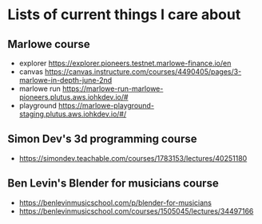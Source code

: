 # Lists of current things I care about

## Marlowe course
- explorer https://explorer.pioneers.testnet.marlowe-finance.io/en
- canvas https://canvas.instructure.com/courses/4490405/pages/3-marlowe-in-depth-june-2nd
- marlowe run https://marlowe-run-marlowe-pioneers.plutus.aws.iohkdev.io/#
- playground https://marlowe-playground-staging.plutus.aws.iohkdev.io/#/

## Simon Dev's 3d programming course
- https://simondev.teachable.com/courses/1783153/lectures/40251180

## Ben Levin's Blender for musicians course
- https://benlevinmusicschool.com/p/blender-for-musicians
- https://benlevinmusicschool.com/courses/1505045/lectures/34497166

